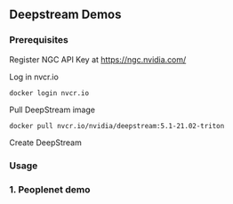## Deepstream Demos

### Prerequisites
Register NGC API Key at https://ngc.nvidia.com/

Log in nvcr.io
```
docker login nvcr.io
```

Pull DeepStream image
```
docker pull nvcr.io/nvidia/deepstream:5.1-21.02-triton
```

Create DeepStream

### Usage


### 1. Peoplenet demo

